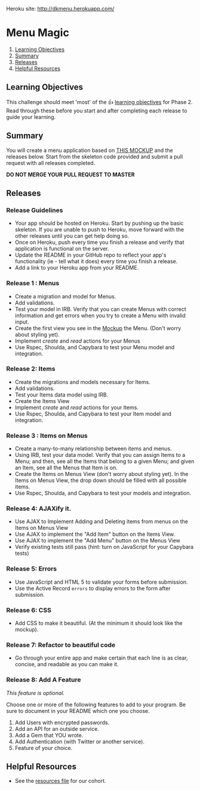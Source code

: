Heroku site: http://dkmenu.herokuapp.com/


# Menu Magic

1. [Learning Objectives](#learning-objectives)
1. [Summary](#summary)
1. [Releases](#releases)
1. [Helpful Resources](#helpful-resources)

## Learning Objectives
This challenge should meet 'most' of the :+1: [learning objectives](https://github.com/fox-squirrels-2013/phase-2-guide/blob/master/week-3/learning-objectives.md) for Phase 2.  Read through these before you start and after completing each release to guide your learning.

## Summary
You will create a menu application based on [THIS MOCKUP](menu.png) and the releases below. Start from the skeleton code provided and submit a pull request with all releases completed.

  **DO NOT MERGE YOUR PULL REQUEST TO MASTER**

## Releases

### Release Guidelines

* Your app should be hosted on Heroku. Start by pushing up the basic skeleton. If you are unable to push to Heroku, move forward with the other releases until you can get help doing so.
* Once on Heroku, push every time you finish a release and verify that application is functional on the server.
* Update the README in your GitHub repo to reflect your app's functionality (ie - tell what it does) every time you finish a release.
* Add a link to your Heroku app from your README.

### Release 1 : Menus
* Create a migration and model for Menus.
* Add validations.
* Test your model in IRB.  Verify that you can create Menus with correct information and get errors when you try to create a Menu with invalid input.
* Create the first view you see in the [Mockup](menu.png) the Menu. (Don't worry about styling yet).
* Implement _create_ and _read_ actions for your Menus
* Use Rspec, Shoulda, and Capybara to test your Menu model and integration.

### Release 2: Items

* Create the migrations and models necessary for Items.
* Add validations.
* Test your Items data model using IRB.
* Create the Items View
* Implement _create_ and _read_ actions for your Items.
* Use Rspec, Shoulda, and Capybara to test your Item model and integration.

### Release 3 : Items on Menus
* Create a many-to-many relationship between items and menus.
* Using IRB, test your data model.  Verify that you can assign Items to a Menu; and then, see all the Items that belong to a given Menu; and given an Item, see all the Menus that Item is on.
* Create the Items on Menus View (don't worry about styling yet).  In the Items on Menus View, the drop down should be filled with all possible items.
* Use Rspec, Shoulda, and Capybara to test your models and integration.

### Release 4: AJAXify it.
* Use AJAX to Implement Adding and Deleting items from menus on the Items on Menus View
* Use AJAX to implement the "Add Item" button on the Items View.
* Use AJAX to implement the "Add Menu" button on the Menus View
* Verify existing tests still pass (hint: turn on JavaScript for your Capybara tests)

### Release 5: Errors
* Use JavaScript and HTML 5 to validate your forms before submission.
* Use the Active Record `errors` to display errors to the form after submission.

### Release 6: CSS
* Add CSS to make it beautiful.  (At the minimum it should look like the mockup).

### Release 7: Refactor to beautiful code
* Go through your entire app and make certain that each line is as clear, concise, and readable as you can make it.

### Release 8: Add A Feature
_This feature is optional._

Choose one or more of the following features to add to your program.  Be sure to document in your README which one you choose.

1. Add Users with encrypted passwords.
1. Add an API for an outside service.
1. Add a Gem that YOU wrote.
1. Add Authentication (with Twitter or another service).
1. Feature of your choice.

## Helpful Resources
* See the [resources file](https://github.com/fox-squirrels-2013/phase-2-guide/blob/master/resources.md) for our cohort.